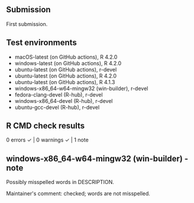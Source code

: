 ## Submission 

First submission.

## Test environments

* macOS-latest (on GitHub actions), R 4.2.0
* windows-latest (on GitHub actions), R 4.2.0
* ubuntu-latest (on GitHub actions), r-devel
* ubuntu-latest (on GitHub actions), R 4.2.0
* ubuntu-latest (on GitHub actions), R 4.1.3
* windows-x86_64-w64-mingw32 (win-builder), r-devel
* fedora-clang-devel (R-hub), r-devel
* windows-x86_64-devel (R-hub), r-devel
* ubuntu-gcc-devel (R-hub), r-devel

## R CMD check results

0 errors ✓ | 0 warnings ✓ | 1 note

## windows-x86_64-w64-mingw32 (win-builder) - note
Possibly misspelled words in DESCRIPTION.

Maintainer's comment: checked; words are not misspelled.

